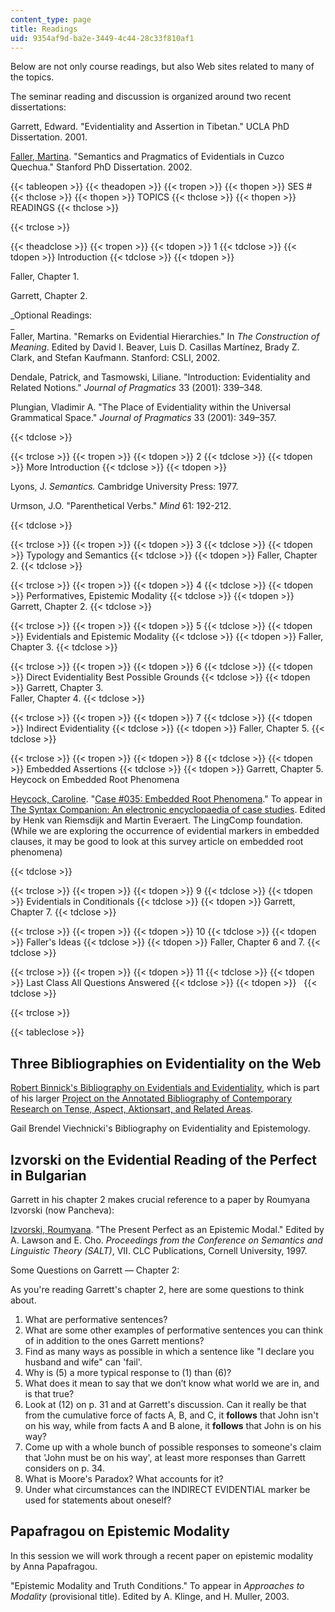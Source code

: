 ```yaml
---
content_type: page
title: Readings
uid: 9354af9d-ba2e-3449-4c44-28c33f810af1
---
```


Below are not only course readings, but also Web sites related to many of the topics.

The seminar reading and discussion is organized around two recent dissertations:

Garrett, Edward. "Evidentiality and Assertion in Tibetan." UCLA PhD Dissertation. 2001.

[Faller, Martina](http://staffprofiles.humanities.manchester.ac.uk/Profile.aspx?Id=Martina.T.Faller). "Semantics and Pragmatics of Evidentials in Cuzco Quechua." Stanford PhD Dissertation. 2002.

{{< tableopen >}}
{{< theadopen >}}
{{< tropen >}}
{{< thopen >}}
SES #
{{< thclose >}}
{{< thopen >}}
TOPICS
{{< thclose >}}
{{< thopen >}}
READINGS
{{< thclose >}}

{{< trclose >}}

{{< theadclose >}}
{{< tropen >}}
{{< tdopen >}}
1
{{< tdclose >}}
{{< tdopen >}}
Introduction
{{< tdclose >}}
{{< tdopen >}}


Faller, Chapter 1.

Garrett, Chapter 2.

_Optional Readings:  
_  
Faller, Martina. "Remarks on Evidential Hierarchies." In _The Construction of Meaning_. Edited by David I. Beaver, Luis D. Casillas Martínez, Brady Z. Clark, and Stefan Kaufmann. Stanford: CSLI, 2002.

Dendale, Patrick, and Tasmowski, Liliane. "Introduction: Evidentiality and Related Notions." _Journal of Pragmatics_ 33 (2001): 339–348.

Plungian, Vladimir A. "The Place of Evidentiality within the Universal Grammatical Space." _Journal of Pragmatics_ 33 (2001): 349–357.


{{< tdclose >}}

{{< trclose >}}
{{< tropen >}}
{{< tdopen >}}
2
{{< tdclose >}}
{{< tdopen >}}
More Introduction
{{< tdclose >}}
{{< tdopen >}}


Lyons, J. _Semantics._ Cambridge University Press: 1977.

Urmson, J.O. "Parenthetical Verbs." _Mind_ 61: 192-212.


{{< tdclose >}}

{{< trclose >}}
{{< tropen >}}
{{< tdopen >}}
3
{{< tdclose >}}
{{< tdopen >}}
Typology and Semantics
{{< tdclose >}}
{{< tdopen >}}
Faller, Chapter 2.
{{< tdclose >}}

{{< trclose >}}
{{< tropen >}}
{{< tdopen >}}
4
{{< tdclose >}}
{{< tdopen >}}
Performatives, Epistemic Modality
{{< tdclose >}}
{{< tdopen >}}
Garrett, Chapter 2.
{{< tdclose >}}

{{< trclose >}}
{{< tropen >}}
{{< tdopen >}}
5
{{< tdclose >}}
{{< tdopen >}}
Evidentials and Epistemic Modality
{{< tdclose >}}
{{< tdopen >}}
Faller, Chapter 3.
{{< tdclose >}}

{{< trclose >}}
{{< tropen >}}
{{< tdopen >}}
6
{{< tdclose >}}
{{< tdopen >}}
Direct Evidentiality Best Possible Grounds
{{< tdclose >}}
{{< tdopen >}}
Garrett, Chapter 3.  
Faller, Chapter 4.
{{< tdclose >}}

{{< trclose >}}
{{< tropen >}}
{{< tdopen >}}
7
{{< tdclose >}}
{{< tdopen >}}
Indirect Evidentiality
{{< tdclose >}}
{{< tdopen >}}
Faller, Chapter 5.
{{< tdclose >}}

{{< trclose >}}
{{< tropen >}}
{{< tdopen >}}
8
{{< tdclose >}}
{{< tdopen >}}
Embedded Assertions
{{< tdclose >}}
{{< tdopen >}}
Garrett, Chapter 5. Heycock on Embedded Root Phenomena  

[Heycock, Caroline](http://www.ling.ed.ac.uk/~heycock/). "[Case #035: Embedded Root Phenomena](http://www.ling.ed.ac.uk/~heycock/papers/case_035_erp.html)." To appear in [The Syntax Companion: An electronic encyclopaedia of case studies](http://en.wikipedia.org/wiki/Live_electronic_music). Edited by Henk van Riemsdijk and Martin Everaert. The LingComp foundation. (While we are exploring the occurrence of evidential markers in embedded clauses, it may be good to look at this survey article on embedded root phenomena)


{{< tdclose >}}

{{< trclose >}}
{{< tropen >}}
{{< tdopen >}}
9
{{< tdclose >}}
{{< tdopen >}}
Evidentials in Conditionals
{{< tdclose >}}
{{< tdopen >}}
Garrett, Chapter 7.
{{< tdclose >}}

{{< trclose >}}
{{< tropen >}}
{{< tdopen >}}
10
{{< tdclose >}}
{{< tdopen >}}
Faller's Ideas
{{< tdclose >}}
{{< tdopen >}}
Faller, Chapter 6 and 7.
{{< tdclose >}}

{{< trclose >}}
{{< tropen >}}
{{< tdopen >}}
11
{{< tdclose >}}
{{< tdopen >}}
Last Class All Questions Answered
{{< tdclose >}}
{{< tdopen >}}
 
{{< tdclose >}}

{{< trclose >}}

{{< tableclose >}}

Three Bibliographies on Evidentiality on the Web
------------------------------------------------

[Robert Binnick's Bibliography on Evidentials and Evidentiality](http://www.utsc.utoronto.ca/~binnick/old%20tense/evid.html), which is part of his larger [Project on the Annotated Bibliography of Contemporary Research on Tense, Aspect, Aktionsart, and Related Areas](http://www.utsc.utoronto.ca/~binnick/TENSE/modality.htm).

Gail Brendel Viechnicki's Bibliography on Evidentiality and Epistemology.

Izvorski on the Evidential Reading of the Perfect in Bulgarian
--------------------------------------------------------------

Garrett in his chapter 2 makes crucial reference to a paper by Roumyana Izvorski (now Pancheva):

[Izvorski, Roumyana](https://www.ling.upenn.edu/~izvorski/home.html). "The Present Perfect as an Epistemic Modal." Edited by A. Lawson and E. Cho. _Proceedings from the Conference on Semantics and Linguistic Theory (SALT)_, VII. CLC Publications, Cornell University, 1997.

Some Questions on Garrett — Chapter 2:

As you're reading Garrett's chapter 2, here are some questions to think about.

1.  What are performative sentences?
2.  What are some other examples of performative sentences you can think of in addition to the ones Garrett mentions?
3.  Find as many ways as possible in which a sentence like "I declare you husband and wife" can 'fail'.
4.  Why is (5) a more typical response to (1) than (6)?
5.  What does it mean to say that we don’t know what world we are in, and is that true?
6.  Look at (12) on p. 31 and at Garrett's discussion. Can it really be that from the cumulative force of facts A, B, and C, it **follows** that John isn't on his way, while from facts A and B alone, it **follows** that John is on his way?
7.  Come up with a whole bunch of possible responses to someone's claim that 'John must be on his way', at least more responses than Garrett considers on p. 34.
8.  What is Moore's Paradox? What accounts for it?
9.  Under what circumstances can the INDIRECT EVIDENTIAL marker be used for statements about oneself?

Papafragou on Epistemic Modality
--------------------------------

In this session we will work through a recent paper on epistemic modality by Anna Papafragou.

"Epistemic Modality and Truth Conditions." To appear in _Approaches to Modality_ (provisional title). Edited by A. Klinge, and H. Muller, 2003.